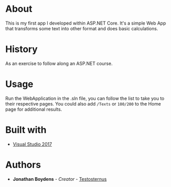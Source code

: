 # About
This is my first app I developed within ASP.NET Core. It's a simple Web App that transforms some text into other format and does basic calculations.

# History
As an exercise to follow along an ASP.NET course.

# Usage
Run the WebApplication in the .sln file, you can follow the list to take you to their respective pages. You could also add `/Texts` or `100/200` to the Home page for additional results.
# Built with
 * [Visual Studio 2017](https://www.visualstudio.com/vs/community/)

 # Authors
 * **Jonathan Boydens** - *Creator* - [Testosternus](https://github.com/Testosternus)